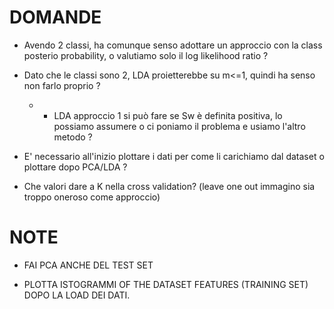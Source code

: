 # DOMANDE

- Avendo 2 classi, ha comunque senso adottare un approccio con la class posterio probability, o valutiamo solo il log likelihood ratio ?

- Dato che le classi sono 2, LDA proietterebbe su m<=1, quindi ha senso non farlo proprio ?
    - - LDA approccio 1 si può fare se Sw è definita positiva, lo possiamo assumere o ci poniamo il problema e usiamo l'altro metodo ?

- E' necessario all'inizio plottare i dati per come li carichiamo dal dataset o plottare dopo PCA/LDA ?

- Che valori dare a K nella cross validation? (leave one out immagino sia troppo oneroso come approccio) 


# NOTE
- FAI PCA ANCHE DEL TEST SET

- PLOTTA ISTOGRAMMI OF THE DATASET FEATURES (TRAINING SET) DOPO LA LOAD DEI DATI.
